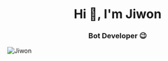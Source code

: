 <h1 align="center">Hi 👋, I'm Jiwon</h1>
<h3 align="center">Bot Developer 😉</h3>
<img alt="Jiwon" src="assets/JiwonAnimated1.gif"> </img>
